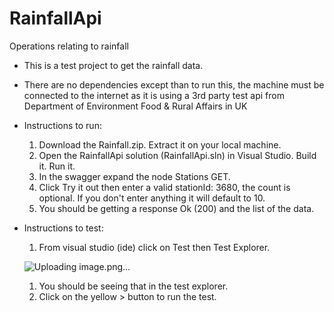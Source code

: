 # RainfallApi
Operations relating to rainfall
- This is a test project to get the rainfall data. 
- There are no dependencies except than to run this, the machine must be connected to the internet as it is using a 3rd party test api from Department of Environment Food & Rural Affairs in UK
- Instructions to run:
  1. Download the Rainfall.zip. Extract it on your local machine.
  2. Open the RainfallApi solution (RainfallApi.sln) in Visual Studio. Build it. Run it.
  3. In the swagger expand the node Stations GET.
  4. Click Try it out then enter a valid stationId: 3680, the count is optional. If you don't enter anything it will default to 10.
  5. You should be getting a response Ok (200) and the list of the data.
- Instructions to test:
  1. From visual studio (ide) click on Test then Test Explorer.

  ![Uploading image.png…]()
  1. You should be seeing that in the test explorer.
  2. Click on the yellow > button to run the test.
  
  
